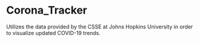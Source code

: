# Corona_Tracker
Utilizes the data provided by the CSSE at Johns Hopkins University in order to visualize updated COVID-19 trends.

